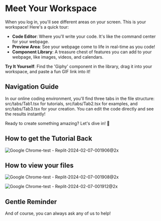 # Meet Your Workspace

When you log in, you'll see different areas on your screen. This is your workspace! Here's a quick tour:

- **Code Editor**: Where you'll write your code. It's like the command center for your webpage.
- **Preview Area**: See your webpage come to life in real-time as you code!
- **Component Library**: A treasure chest of features you can add to your webpage, like images, videos, and calendars.

**Try It Yourself**: Find the 'Giphy' component in the library, drag it into your workspace, and paste a fun GIF link into it!

## Navigation Guide

In our online coding environment, you'll find three tabs in the file structure: src/tabs/Tab1.tsx for tutorials, src/tabs/Tab2.tsx for examples, and src/tabs/Tab3.tsx for your creation. You can edit the code directly and see the results instantly!

Ready to create something amazing? Let's dive in! 🌊

## How to get the Tutorial Back
![Google Chrome-test - Replit-2024-02-07-001906@2x](https://github.com/Avery2/mda-volunteer-coding-instructions/assets/53503018/16d8f6f8-89df-44d7-be00-2015b04bab6f)

## How to view your files

![Google Chrome-test - Replit-2024-02-07-001908@2x](https://github.com/Avery2/mda-volunteer-coding-instructions/assets/53503018/8dee327d-3eaf-4557-ab0c-582e1c74e06f)

![Google Chrome-test - Replit-2024-02-07-001912@2x](https://github.com/Avery2/mda-volunteer-coding-instructions/assets/53503018/10bf6e94-238a-446a-98d9-63684385366f)


## Gentle Reminder

And of course, you can always ask any of us to help!
